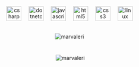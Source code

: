 
#
<div align="center">
  <img src="https://cdn.jsdelivr.net/gh/devicons/devicon/icons/csharp/csharp-original.svg" height="40" alt="csharp logo"  />
  <img width="12" />
  <img src="https://cdn.jsdelivr.net/gh/devicons/devicon/icons/dotnetcore/dotnetcore-original.svg" height="40" alt="dotnetcore logo"  />
  <img width="12" />
  <img src="https://cdn.jsdelivr.net/gh/devicons/devicon/icons/javascript/javascript-original.svg" height="40" alt="javascript logo"  />
  <img width="12" />
  <img src="https://cdn.jsdelivr.net/gh/devicons/devicon/icons/html5/html5-original.svg" height="40" alt="html5 logo"  />
  <img width="12" />
  <img src="https://cdn.jsdelivr.net/gh/devicons/devicon/icons/css3/css3-original.svg" height="40" alt="css3 logo"  />
  <img width="12" />
  <img src="https://cdn.jsdelivr.net/gh/devicons/devicon/icons/linux/linux-original.svg" height="40" alt="linux logo"  />
</div>
<br>
<p align="center"><img align="center" src="https://github-readme-stats.vercel.app/api/top-langs/?username=marvaleri&show_icons=true&theme=midnight-purple&count_private=false&hide_border=true&locale=en&layout=compact" alt="marvaleri" /></p>

#
<p align="center">&nbsp;<img align="center" src="https://github-readme-stats.vercel.app/api?username=marvaleri&show_icons=true&locale=en&theme=midnight-purple&hide_border=true" alt="marvaleri" /></p>
